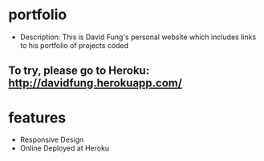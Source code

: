 # portfolio

* Description: This is David Fung's personal website which includes links to his portfolio of projects coded

## To try, please go to Heroku: http://davidfung.herokuapp.com/


# features

* Responsive Design
* Online Deployed at Heroku
